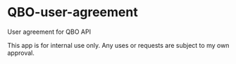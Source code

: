 # QBO-user-agreement
User agreement for QBO API

This app is for internal use only.  Any uses or requests are subject to my own approval.
